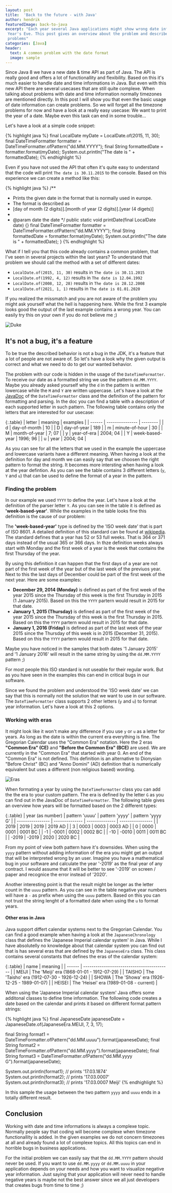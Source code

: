 ```yaml
---
layout: post
title:  'Back to the future - with Java'
author: hendrik
featuredImage: back-to-java
excerpt: "Each year several Java applications might show wrong date information for the days around New
 Year's Eve. This post gives an overview about the problem and describes how you can easily avoid such
 problems"
categories: [Java]
header:
  text: A common problem with the date format
  image: sample
---
```

Since Java 8 we have a new date & time API as part of Java. The API is really good and offers a lot of functionallity and flexibility. Based on this it's much easier to handle date and time informations in Java. But even with this new API there are several usecases that are still quite complexe. When talking about problems with date and time information normally timezones are mentioned directly. In this post I will show you that even the basic usage of date information can create problems. So we will forget all the timezone problems for now and have a look at a really easy usecase: We want to print the year of a date. Maybe even this task can end in some trouble...

Let's have a look at a simple code snippet:

{% highlight java %}
final LocalDate myDate = LocalDate.of(2015, 11, 30);
final DateTimeFormatter formatter = DateTimeFormatter.ofPattern("dd.MM.YYYY");
final String formattedDate = formatter.format(myDate);
System.out.println("The date is " + formattedDate);
{% endhighlight %}

Even if you have not used the API that often it's quite easy to understand that the code will print `The date is 30.11.2015` to the console. Based on this experience we can create a method like this:

{% highlight java %}
/**
* Prints the given date in the format that is normally used in europe.
* The format is described as 
* [day of month (2 digits)].[month of year (2 digits)].[year (4 digets)]
*
* @param date the date
*/
public static void printDate(final LocalDate date) {}
  final DateTimeFormatter formatter = DateTimeFormatter.ofPattern("dd.MM.YYYY");
  final String formattedDate = formatter.format(myDate);
  System.out.println("The date is " + formattedDate);
}
{% endhighlight %}

What if I tell you that this code already contains a common problem, that I've seen in several projects within the last years? To understand that problem we should call the method with a set of
different dates:

* `LocalDate.of(2015, 11, 30)` results in `The date is 30.11.2015`
* `LocalDate.of(1992, 4, 12)` results in `The date is 12.04.1992`
* `LocalDate.of(2008, 12, 28)` results in `The date is 28.12.2008`
* `LocalDate.of(2021, 1, 1)` results in `The date is 01.01.2020`

If you realized the missmatch and you are not aware of the problem you might ask yourself what the hell is happening here. While the first 3 example looks good the output of the last example contains a wrong year. You can easily try this on your own if you do not believe me ;)

![Duke](/assets/posts/2020-02-15-back-to-the-future/duke-delorian.png)

## It's not a bug, it's a feature

To be true the described behavior is not a bug in the JDK, it's a feature that a lot of people are not aware of. So let's have a look why the given output is correct and what we need to do to get our wanted behavior.

The problem with our code is hidden in the usage of the `DateTimeFormatter`. To receive our date as a formatted string we use the pattern `dd.MM.YYYY`. Maybe you already asked yourself why the `d` in the pattern is written lowercase while the `M` and `Y` are written uppercase. Let's have a look at the [JavaDoc](https://docs.oracle.com/en/java/javase/11/docs/api/java.base/java/time/format/DateTimeFormatter.html) of the `DateTimeFormatter` class and the definition of the pattern for formatting and parsing. In the doc you can find a table with a description of each supported letter in such pattern. The following table contains only the letters that are interested for our usecase:

{:.table}
| letter | meaning         | examples |
| ------ | --------------- | -------- |
| d      | day-of-month    | 10       |
| D      | day-of-year     | 189      |
| m      | minute-of-hour  | 30       |
| M      | month-of-year   | 7; 07    |
| y      | year-of-era     | 2004; 04 |
| Y      | week-based-year | 1996; 96 |
| u      | year            | 2004; 04 |

As you can see for all the letters that we used in the example the uppercase and lowercase variants have a different meaning. When having a look at the definition for day and month we can easily say that we choosen the right pattern to format the string. It becomes more intersting when having a look at the year defintion. As you can see the table contains 3 different letters (`y`, `Y` and `u`) that can be used to define the format of a year in the pattern. 

### Finding the problem

In our example we used `YYYY` to define the year. Let's have a look at the definition of the parser letter `Y`. As you can see in the table it is defined as **'week-based-year'**. While the examples in the table looks fine this definition is the cause of our problem:

The **'week-based-year'** type is defined by the 'ISO week date' that is part of ISO 8601. A detailed definition of this standard can be found at [wikipedia](https://en.wikipedia.org/wiki/ISO_week_date). The standard defines that a year has 52 or 53 full weeks. That is 364 or 371 days instead of the usual 365 or 366 days. In thze definition weeks always start with Monday and the first week of a year is the week that contains the first Thursday of the year.

By using this definition it can happen that the first days of a year are not part of the first week of the year but of the last week of the previuos year. Next to this the last days of December could be part of the first week of the next year. Here are some examples:

* **December 29, 2014 (Monday)** is defined as part of the first week of the year 2015 since the Thursday of this week is the first Thursday in 2015 (1 January 2015). Based on this the `YYYY` partern would result in 2015 for that date.
* **January 1, 2015 (Thursday)** is defined as part of the first week of the year 2015 since the Thursday of this week is the first Thursday in 2015. Based on this the `YYYY` partern would result in 2015 for that date.
* **January 1, 2016 (Friday)** is defined as part of the last week of the year 2015 since the Thursday of this week is in 2015 (December 31, 2015). Based on this the `YYYY` partern would result in 2015 for that date.

Maybe you have noticed in the samples that both dates '1 January 2015' and '1 January 2016' will result in the same string by using the `dd.MM.YYYY` pattern ;)

For most people this ISO standard is not useable for their regular work. But as you have seen in the examples this can end in critical bugs in our software.

Since we found the problem and understood the 'ISO week date' we can say that this is normally not the solution that we want to use in our software. The `DateTimeFormatter` class supports 2 other letters (`y` and `u`) to format year information. Let's have a look at this 2 options.

### Working with eras

It might look like it won't make any difference if you use `y` or `u` as a letter for years. As long as the date is within the current era everything is fine. The Gregorian Calendar uses the "Common Era" notation. Here the 2 eras **"Common Era" (CE)** and **"Before the Common Era" (BCE)** are used. We are currently in the "Common Era" that started with year 0. An end of the "Common Era" is not defined. This definition is an alternative to Dionysian "Before Christ" (BC) and "Anno Domini" (AD) definition that is numerically equivalent but uses a different (non religious based) wording. 

![Eras](/assets/posts/2020-02-15-back-to-the-future/eras.png)

When formating a year by using the `DateTimeFormatter` class you can add the the era to your custom pattern. The era is defined by the letter `G` as you can find out in the JavaDoc of `DateTimeFormatter`. The following table gives an overview how years will be formatted based on the 2 different types:

{:.table}
| year (as number) | pattern 'uuuu' | pattern 'yyyy' | pattern 'yyyy G' |
| ---------------- | -------------- | -------------- | ---------------- |
| 2019             | 2019           | 2019           | 2019 AD          |
| 3                | 0003           | 0003           | 0003 AD          |
| 0                | 0000           | 0001           | 0001 BC          |
| -1               | -0001          | 0002           | 0002 BC          |
| -10              | -0010          | 0011           | 0011 BC          |
| -2019            | -2019          | 2020           | 2020 BC          |

From my point of view both pattern have it's downsides. When using the `yyyy` pattern without adding information of the era you might get an output that will be interpreted wrong by an user. Imagine you have a mathematical bug in your software and calculate the year '-2019' as the final year of any contract. I would assume that it will be better to see '-2019' on screen / paper and recognice the error instead of '2020'.

Another interesting point is that the result might be longer as the letter count in the `uuuu` pattern. As you can see in the table negative year numbers will have a `-` as prefix when using the `uuuu` pattern. Based on this you can not trust the string lenght of a formatted date when using the `u` to format years.

#### Other eras in Java

Java support differt calendar systems next to the Gregorian Calendar. You can find a good example when having a look at the `JapaneseChronology` class that defines the 'Japanese Imperial calendar system' in Java. While I have absolutelly no knowledge about that calendar system you can find out that is has several eras that are defined by the `JapaneseEra` class. This class contains several constants that defines the eras of the calendar system:

{:.table}
| name   | meaning                                    |
| ------ | ------------------------------------------ |
| MEIJI  | The 'Meiji' era (1868-01-01 - 1912-07-29)  |
| TAISHO | The 'Taisho' era (1912-07-30 - 1926-12-24) |
| SHOWA  | The 'Showa' era (1926-12-25 - 1989-01-07)  |
| HEISEI | The 'Heisei' era (1989-01-08 - current)    |

When using the 'Japanese Imperial calendar system' Java offers some additonal classes to define time information. The following code creates a date based on the calendar and prints it based on different format pattern strings:

{% highlight java %}
final JapaneseDate japaneseDate = JapaneseDate.of(JapaneseEra.MEIJI, 7, 3, 17);

final String format1 = DateTimeFormatter.ofPattern("dd.MM.uuuu").format(japaneseDate);
final String format2 = DateTimeFormatter.ofPattern("dd.MM.yyyy").format(japaneseDate);
final String format3 = DateTimeFormatter.ofPattern("dd.MM.yyyy G").format(japaneseDate);

System.out.println(format1);  // prints '17.03.1874'
System.out.println(format2);  // prints '17.03.0007'
System.out.println(format3);  // prints '17.03.0007 Meiji'
{% endhighlight %}

In this sample the usage between the two pattern `yyyy` and `uuuu` ends in a totally different result.

## Conclusion

Working with date and time informations is always a complexe topic. Normally people say that coding will become complexe when timezone functionallity is added. In the given examples we do not concern timezones at all and already found a lot of complexe topics. All this topics can end in horrible bugs in business applications.

For the initial problem we can easily say that the `dd.MM.YYYY` pattern should never be used. If you want to use `dd.MM.yyyy` or `dd.MM.uuuu` in your application depends on your needs and how you want to visualize negative year information. Just saying that your application will never need to handle negative years is maybe not the best answer since we all just developers that creates bugs from time to time ;) 